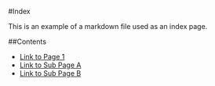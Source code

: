 #Index

This is an example of a markdown file used as an index page.

##Contents

 - [Link to Page 1](page-1.md)
 - [Link to Sub Page A](subpages/page-a.md)
 - [Link to Sub Page B](subpages/page-b.md)